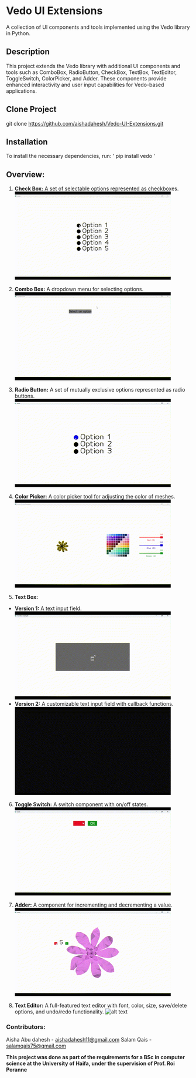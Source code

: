 # Vedo UI Extensions
A collection of UI components and tools implemented using the Vedo library in Python.

## Description
This project extends the Vedo library with additional UI components and tools such as ComboBox, RadioButton, CheckBox, TextBox, TextEditor, ToggleSwitch, ColorPicker, and Adder. These components provide enhanced interactivity and user input capabilities for Vedo-based applications.

## Clone Project 
git clone https://github.com/aishadahesh/Vedo-UI-Extensions.git

## Installation
To install the necessary dependencies, run:
' pip install vedo '

## Overview:

1. **Check Box:**
A set of selectable options represented as checkboxes.
  ![alt text](README-rsrc/CheckBox.gif)

2. **Combo Box:**
A dropdown menu for selecting options.
  ![alt text](README-rsrc/ComboBox.gif)

3. **Radio Button:**
A set of mutually exclusive options represented as radio buttons.
  ![alt text](README-rsrc/RadioButton.gif)

4. **Color Picker:**
A color picker tool for adjusting the color of meshes.
  ![alt text](README-rsrc/ColorPicker.gif)

5. **Text Box:**
 - **Version 1:**
  A text input field.
    ![alt text](README-rsrc/TextBox1.gif)
 - **Version 2:**
  A customizable text input field with callback functions.
    ![alt text](README-rsrc/TextBox2.gif)

6. **Toggle Switch:**
A switch component with on/off states.
  ![alt text](README-rsrc/toggleSwitch.gif)

7. **Adder:**
A component for incrementing and decrementing a value.
  ![alt text](README-rsrc/adder.gif)

8. **Text Editor:**
A full-featured text editor with font, color, size, save/delete options, and undo/redo functionality.
  ![alt text](README-rsrc/TextEditor.gif)   


### Contributors: 
Aisha Abu dahesh - aishadahesh11@gmail.com
Salam Qais - salamqais75@gmail.com



 **This project was done as part of the requirements for a BSc in computer science at the University of Haifa, under the supervision of Prof. Roi Poranne**
